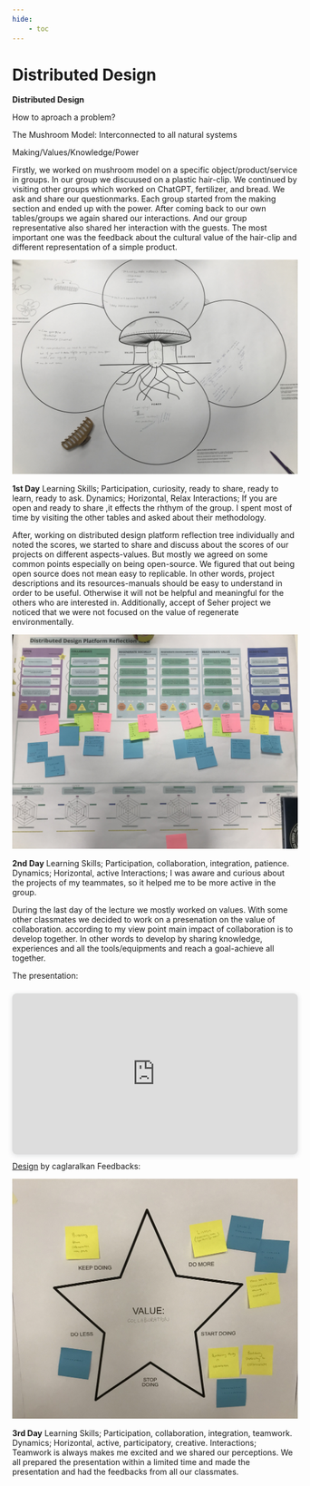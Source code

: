 ```yaml
---
hide:
    - toc
---
```


# Distributed Design


**Distributed Design**

How to aproach a problem?

The Mushroom Model: Interconnected to all natural systems

Making/Values/Knowledge/Power

Firstly, we worked on mushroom model on a specific object/product/service in groups. In our group we discuused on a plastic hair-clip. We continued by visiting other groups which worked on ChatGPT, fertilizer, and bread. We ask and share our questionmarks. Each group started from the making section and ended up with the power. After coming back to our own tables/groups we again shared our interactions. And our group representative also shared her interaction with the guests. The most important one was the feedback about the cultural value of the hair-clip and different representation of a simple product.

![](../images/distdesign_1.jpg)

**1st Day**
Learning Skills; Participation, curiosity, ready to share, ready to learn, ready to ask.
Dynamics; Horizontal, Relax
Interactions; If you are open and ready to share ,it effects the rhthym of the group. I spent most of time by visiting the other tables and asked about their methodology.

After, working on distributed design platform reflection tree individually and noted the scores, we started to share and discuss about the scores of our projects on different aspects-values. But mostly we agreed on some common points especially on being open-source. We figured that out being open source does not mean easy to replicable. In other words, project descriptions and its resources-manuals should be easy to understand in order to be useful. Otherwise it will not be helpful and meaningful for the others who are interested in. Additionally,  accept of Seher project we noticed that we were not focused on the value of regenerate environmentally.

![](../images/distdesign_2.jpg)

**2nd Day**
Learning Skills; Participation, collaboration, integration, patience.
Dynamics; Horizontal, active
Interactions; I was aware and curious about the projects of my teammates, so it helped me to be more active in the group.

During the last day of the lecture we mostly worked on values. With some other classmates we decided to work on a presenation on the value of collaboration. according to my view point main impact of collaboration is to develop together. In other words to develop by sharing knowledge, experiences and all the tools/equipments and reach a goal-achieve all together.

The presentation:

<div style="position: relative; width: 100%; height: 0; padding-top: 56.2500%;
 padding-bottom: 0; box-shadow: 0 2px 8px 0 rgba(63,69,81,0.16); margin-top: 1.6em; margin-bottom: 0.9em; overflow: hidden;
 border-radius: 8px; will-change: transform;">
  <iframe loading="lazy" style="position: absolute; width: 100%; height: 100%; top: 0; left: 0; border: none; padding: 0;margin: 0;"
    src="https:&#x2F;&#x2F;www.canva.com&#x2F;design&#x2F;DAFgWyxTIHo&#x2F;view?embed" allowfullscreen="allowfullscreen" allow="fullscreen">
  </iframe>
</div>
<a href="https:&#x2F;&#x2F;www.canva.com&#x2F;design&#x2F;DAFgWyxTIHo&#x2F;view?utm_content=DAFgWyxTIHo&amp;utm_campaign=designshare&amp;utm_medium=embeds&amp;utm_source=link" target="_blank" rel="noopener">Design</a> by caglaralkan
Feedbacks:

![](../images/distdesign_3.jpg)

**3rd Day**
Learning Skills; Participation, collaboration, integration, teamwork.
Dynamics; Horizontal, active, participatory, creative.
Interactions; Teamwork is always makes me excited and we shared our perceptions. We all prepared the presentation within a limited time and made the presentation and had the feedbacks from all our classmates.
